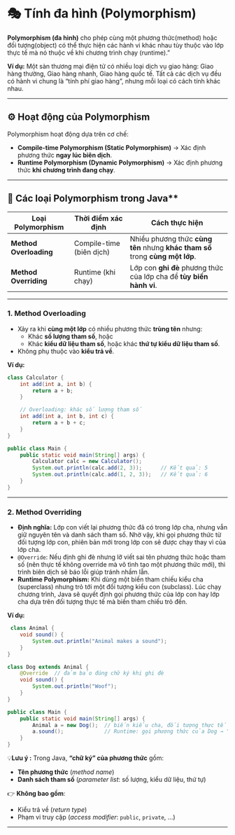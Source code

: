 # 🎭 Tính đa hình (Polymorphism)
**Polymorphism (đa hình)** cho phép cùng một phương thức(method) hoặc đối tượng(object) có thể thực hiện các hành vi khác nhau tùy thuộc vào lớp thực tế mà nó thuộc về khi chương trình chạy (runtime).”

**Ví dụ:** 
Một sàn thương mại điện tử có nhiều loại dịch vụ giao hàng: Giao hàng thường, Giao hàng nhanh, Giao hàng quốc tế.
Tất cả các dịch vụ đều có hành vi chung là “tính phí giao hàng”, nhưng mỗi loại có cách tính khác nhau.

---
## ⚙️ Hoạt động của Polymorphism
Polymorphism hoạt động dựa trên cơ chế:
- **Compile-time Polymorphism (Static Polymorphism)** → Xác định phương thức **ngay lúc biên dịch**.  
- **Runtime Polymorphism (Dynamic Polymorphism)** → Xác định phương thức **khi chương trình đang chạy**.

---
## 📌 Các loại Polymorphism trong Java**
|  Loại Polymorphism | Thời điểm xác định | Cách thực hiện |
|----------------------|----------------------|------------------|
| **Method Overloading** | Compile-time (biên dịch) | Nhiều phương thức **cùng tên** nhưng **khác tham số** trong **cùng một lớp**. |
| **Method Overriding**  | Runtime (khi chạy)       | Lớp con **ghi đè** phương thức của lớp cha để **tùy biến hành vi**. |

---
### 1. Method Overloading
- Xảy ra khi **cùng một lớp** có nhiều phương thức **trùng tên** nhưng:
  - Khác **số lượng tham số**, hoặc
  - Khác **kiểu dữ liệu tham số**, hoặc khác **thứ tự kiểu dữ liệu tham số**.
- Không phụ thuộc vào **kiểu trả về**.

**Ví dụ:** 
```java
class Calculator {
    int add(int a, int b) {
        return a + b;
    }

    // Overloading: khác số lượng tham số
    int add(int a, int b, int c) {
        return a + b + c;
    }
}

public class Main {
    public static void main(String[] args) {
        Calculator calc = new Calculator();
        System.out.println(calc.add(2, 3));      // Kết quả: 5
        System.out.println(calc.add(1, 2, 3));   // Kết quả: 6
    }
}
```

---
### 2. Method Overriding
- **Định nghĩa:** Lớp con viết lại phương thức đã có trong lớp cha, nhưng vẫn giữ nguyên tên và danh sách tham số.
 Nhờ vậy, khi gọi phương thức từ đối tượng lớp con, phiên bản mới trong lớp con sẽ được chạy thay vì của lớp cha.
- `@Override`: Nếu định ghi đè nhưng lỡ viết sai tên phương thức hoặc tham số (nên thực tế không override mà vô tình tạo một phương thức mới), thì trình biên dịch sẽ báo lỗi giúp tránh nhầm lẫn.
- **Runtime Polymorphism:** Khi dùng một biến tham chiếu kiểu cha (superclass) nhưng trỏ tới một đối tượng kiểu con (subclass).
 Lúc chạy chương trình, Java sẽ quyết định gọi phương thức của lớp con hay lớp cha dựa trên đối tượng thực tế mà biến tham chiếu trỏ đến.

 **Ví dụ:** 
```java
 class Animal {
    void sound() {
        System.out.println("Animal makes a sound");
    }
}

class Dog extends Animal {
    @Override  // đảm bảo đúng chữ ký khi ghi đè
    void sound() {
        System.out.println("Woof");
    }
}

public class Main {
    public static void main(String[] args) {
        Animal a = new Dog();  // biến kiểu cha, đối tượng thực tế là con
        a.sound();             // Runtime: gọi phương thức của Dog → "Woof"
    }
}
```

💡**Lưu ý :**
Trong Java, **“chữ ký” của phương thức** gồm:

- **Tên phương thức** (*method name*)  
- **Danh sách tham số** (*parameter list*: số lượng, kiểu dữ liệu, thứ tự)  

👉 **Không bao gồm**:  
- Kiểu trả về (*return type*)  
- Phạm vi truy cập (*access modifier*: `public`, `private`, …)  
---
